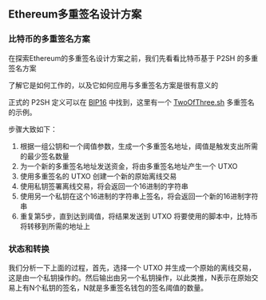 ## Ethereum多重签名设计方案

### 比特币的多重签名方案

在探索Ethereum的多重签名设计方案之前，我们先看看比特币基于 P2SH 的多重签名方案

了解它是如何工作的，以及它如何应用与多重签名方案是很有意义的

正式的 P2SH 定义可以在 [BIP16](<https://github.com/bitcoin/bips/blob/master/bip-0016.mediawiki>) 中找到，这里有一个 [TwoOfThree.sh](<https://gist.github.com/gavinandresen/3966071>) 多重签名的示例。

步骤大致如下：

1. 根据一组公钥和一个阈值参数，生成一个多重签名地址，阈值是触发支出所需的最少签名数量
2. 为一个新的多重签名地址发送资金，将由多重签名地址产生一个 UTXO
3. 使用多重签名的 UTXO 创建一个新的原始离线交易
4. 使用私钥签署离线交易，将会返回一个16进制的字符串
5. 使用另一个私钥在这个16进制的字符串上签名，将会返回一个新的16进制字符串
6. 重复第5步，直到达到阈值，将结果发送到 UTXO 将要使用的脚本中，比特币将转移到所需的地址上

### 状态和转换

我们分析一下上面的过程，首先，选择一个 UTXO 并生成一个原始的离线交易，这是由一个私钥操作的。然后输出由另一个私钥操作，以此类推，N表示在原始交易上有N个私钥的签名，N就是多重签名钱包的签名阈值的数量。



